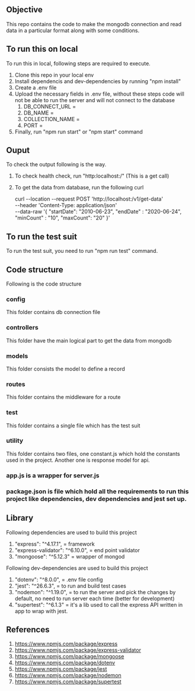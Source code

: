 ## Objective
This repo contains the code to make the mongodb connection and read data in a particular format along with some conditions.


## To run this on local
 To run this in local, following steps are required to execute.

 1. Clone this repo in your local env
 2. Install dependencis and dev-dependencies by running "npm install"
 3. Create a .env file
 4. Upload the necessary fields in .env file, without these steps code will not be able to run the server and will not connect to the database
    1. DB_CONNECT_URL = <url of mongodb connection>
    2. DB_NAME = <db name for mongodb>
    3. COLLECTION_NAME = <collection name to access data from>
    4. PORT = <port on which node server should run>
 5. Finally, run  "npm run start" or "npm start" command 

 ## Ouput
 To check the output following is the way.

 1. To check health check, run "http:localhost:<PORT>/" (This is a get call)
 2. To get the data from database, run the following curl

      curl --location --request POST 'http://localhost:<PORT>/v1/get-data' \
      --header 'Content-Type: application/json' \
      --data-raw '{
         "startDate": "2010-06-23",
         "endDate" : "2020-06-24",
         "minCount" : "10",
         "maxCount": "20"
      }'
   

 ## To run the test suit
 To run the test suit, you need to run "npm run test" command.

 ## Code structure
 Following is the code structure

### config
This folder contains db connection file

### controllers
This folder have the main logical part to get the data from mongodb

### models
This folder consists the model to define a record

### routes
This folder contains the middleware for a route

### test
This folder contains a single file which has the test suit

### utility
This folder contains two files, one constant.js which hold the constants used in the project. Another one is response model for api.


### app.js is a wrapper for server.js
### package.json is file which hold all the requirements to run this project like dependencies, dev dependencies and jest set up.


## Library
Following dependencies are used to build this project
1. "express": "^4.17.1", = framework
2. "express-validator": "^6.10.0", = end point validator
3. "mongoose": "^5.12.3" = wrapper of mongod

Following dev-dependencies are used to build this project
1. "dotenv": "^8.0.0", = .env file config
2. "jest": "^26.6.3", = to run and build test cases
3. "nodemon": "^1.19.0", = to run the server and pick the changes by default, no need to run server each time (better for development)
4. "supertest": "^6.1.3" = it's a lib used to call the express API written in app to wrap with jest.


## References
1. https://www.npmjs.com/package/express
2. https://www.npmjs.com/package/express-validator
3. https://www.npmjs.com/package/mongoose
4. https://www.npmjs.com/package/dotenv
5. https://www.npmjs.com/package/jest
6. https://www.npmjs.com/package/nodemon
7. https://www.npmjs.com/package/supertest


